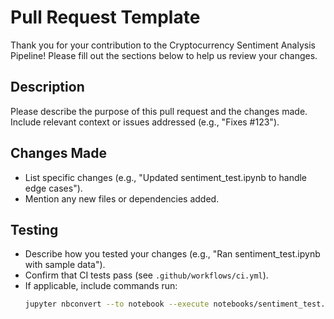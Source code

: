 # Pull Request Template

Thank you for your contribution to the Cryptocurrency Sentiment Analysis Pipeline! Please fill out the sections below to help us review your changes.

## Description

Please describe the purpose of this pull request and the changes made. Include relevant context or issues addressed (e.g., "Fixes #123").

## Changes Made

- List specific changes (e.g., "Updated sentiment_test.ipynb to handle edge cases").
- Mention any new files or dependencies added.

## Testing

- Describe how you tested your changes (e.g., "Ran sentiment_test.ipynb with sample data").
- Confirm that CI tests pass (see `.github/workflows/ci.yml`).
- If applicable, include commands run:
  ```bash
  jupyter nbconvert --to notebook --execute notebooks/sentiment_test.ipynb --output test_output.ipynb

